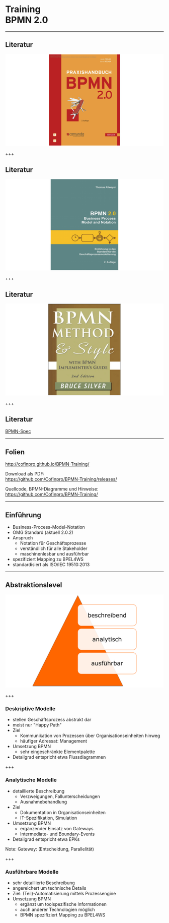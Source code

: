 # Training<br/>BPMN 2.0

----

## Literatur

![Praxishandbuch BPMN](img/books/praxishandbuch-bpmn.png)

+++

## Literatur
![BPMN20](img/books/allweyer-bpmn20.png)

+++

## Literatur
![BPMN20](img/books/bruce-silver-bpmn-method.png)

+++
## Literatur

[BPMN-Spec](http://www.omg.org/spec/BPMN/2.0.2/)

----
## Folien

http://cofinpro.github.io/BPMN-Training/

Download als PDF:<br/>
https://github.com/Cofinpro/BPMN-Training/releases/

Quellcode, BPMN-Diagramme und Hinweise:<br/>
https://github.com/Cofinpro/BPMN-Training/

----
## Einführung

* Business-Process-Model-Notation
* OMG Standard (aktuell 2.0.2)
* Anspruch
	* Notation für Geschäftsprozesse
	* verständlich für alle Stakeholder
	* maschinenlesbar und ausführbar
* spezifiziert Mapping zu BPEL4WS
* standardisiert als ISO/IEC 19510:2013

----

## Abstraktionslevel

![Level](img/abstraktionslevel.png)

+++

### Deskriptive Modelle

* stellen Geschäftsprozess abstrakt dar
* meist nur "Happy Path"
* Ziel
	* Kommunikation von Prozessen über Organisationseinheiten hinweg
	* häufiger Adressat: Management
* Umsetzung BPMN
	* sehr eingeschränkte Elementpalette
* Detailgrad entspricht etwa Flussdiagrammen

+++
### Analytische Modelle

* detaillierte Beschreibung
	* Verzweigungen, Fallunterscheidungen
	* Ausnahmebehandlung
* Ziel
	* Dokumentation in Organisationseinheiten
	* IT-Spezifikation, Simulation
* Umsetzung BPMN
	* ergänzender Einsatz von Gateways
	* Intermediate- und Boundary-Events
* Detailgrad entspricht etwa EPKs

Note:
Gateway: (Entscheidung, Parallelität)

+++
### Ausführbare Modelle

* sehr detaillierte Beschreibung
* angereichert um technische Details
* Ziel: (Teil)-Automatisierung mittels Prozessengine
* Umsetzung BPMN
    * ergänzt um toolspezifische Informationen
    * auch anderer Technologien möglich
    * BPMN spezifiziert Mapping zu BPEL4WS
